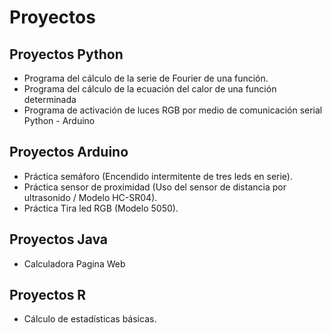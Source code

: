 # Proyectos
## Proyectos Python
- Programa del cálculo de la serie de Fourier de una función.
- Programa del cálculo de la ecuación del calor de una función determinada
- Programa de activación de luces RGB por medio de comunicación serial Python - Arduino
## Proyectos Arduino
- Práctica semáforo (Encendido intermitente de tres leds en serie).
- Práctica sensor de proximidad (Uso del sensor de distancia por ultrasonido / Modelo HC-SR04).
- Práctica Tira led RGB (Modelo 5050).
## Proyectos Java
- Calculadora Pagina Web
## Proyectos R
- Cálculo de estadísticas básicas.